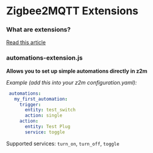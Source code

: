 # Zigbee2MQTT Extensions

### What are extensions?

[Read this article](https://www.zigbee2mqtt.io/advanced/more/user_extensions.html)

### automations-extension.js

**Allows you to set up simple automations directly in z2m**

_Example (add this into your z2m configuration.yaml):_

```yaml
 automations:
   my_first_automation:
     trigger:
       entity: test_switch
       action: single
     action:
       entity: Test Plug
       service: toggle
```

Supported services: `turn_on`, `turn_off`, `toggle`
